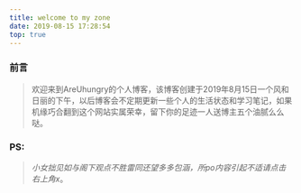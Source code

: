```yaml
---
title: welcome to my zone
date: 2019-08-15 17:28:54
top: true
---
```


### 前言

> 欢迎来到AreUhungry的个人博客，该博客创建于2019年8月15日一个风和日丽的下午，以后博客会不定期更新一些个人的生活状态和学习笔记，如果机缘巧合翻到这个网站实属荣幸，留下你的足迹一人送博主五个油腻么么哒。

### PS:

> *小女拙见如与阁下观点不胜雷同还望多多包涵，所po内容引起不适请点击右上角x*。

